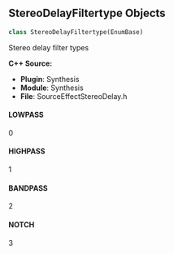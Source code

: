 ## StereoDelayFiltertype Objects

```python
class StereoDelayFiltertype(EnumBase)
```

Stereo delay filter types

**C++ Source:**

- **Plugin**: Synthesis
- **Module**: Synthesis
- **File**: SourceEffectStereoDelay.h

<a id="unreal.StereoDelayFiltertype.LOWPASS"></a>

#### LOWPASS

0

<a id="unreal.StereoDelayFiltertype.HIGHPASS"></a>

#### HIGHPASS

1

<a id="unreal.StereoDelayFiltertype.BANDPASS"></a>

#### BANDPASS

2

<a id="unreal.StereoDelayFiltertype.NOTCH"></a>

#### NOTCH

3

<a id="unreal.SubmixFilterType"></a>